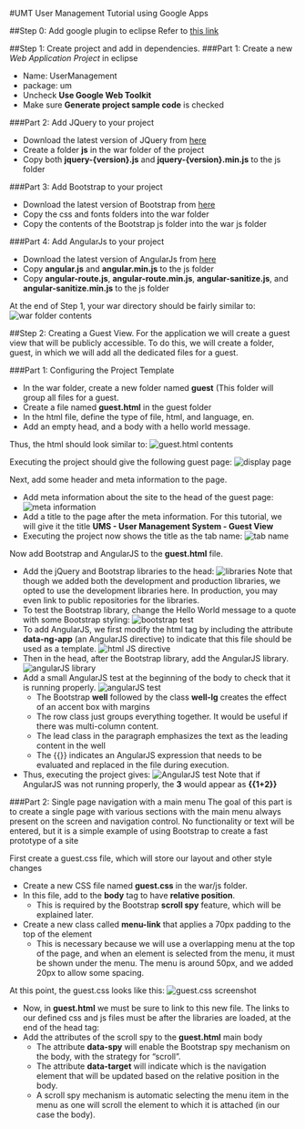 #UMT
User Management Tutorial using Google Apps

##Step 0: Add google plugin to eclipse
Refer to [this link](https://developers.google.com/eclipse/docs/download)

##Step 1: Create project and add in dependencies.
###Part 1:	Create a new *Web Application Project* in eclipse
- Name: UserManagement
- package: um
- Uncheck **Use Google Web Toolkit**
- Make sure **Generate project sample code** is checked

###Part 2:	Add JQuery to your project
- Download the latest version of JQuery from [here](http://jquery.com/download/)
- Create a folder **js** in the war folder of the project
- Copy both **jquery-{version}.js** and **jquery-{version}.min.js** to the js folder

###Part 3:	Add Bootstrap to your project
- Download the latest version of Bootstrap from [here](http://getbootstrap.com/getting-started/)
- Copy the css and fonts folders into the war folder
- Copy the contents of the Bootstrap js folder into the war js folder

###Part 4:	Add AngularJs to your project
- Download the latest version of AngularJs from [here](https://angularjs.org)
- Copy **angular.js** and **angular.min.js** to the js folder
- Copy **angular-route.js**, **angular-route.min.js**, **angular-sanitize.js**, and **angular-sanitize.min.js** to the js folder
 
 At the end of Step 1, your war directory should be fairly similar to:
![war folder contents](http://i.imgur.com/CmbdcoX.png)

##Step 2:	Creating a Guest View.
For the application we will create a guest view that will be publicly accessible.  To do this, we will create a folder, guest, in which we will add all the dedicated files for a guest.

###Part 1:	Configuring the Project Template
- In the war folder, create a new folder named **guest** (This folder will group all files for a guest.
- Create a file named **guest.html** in the guest folder
- In the html file, define the type of file, html, and language, en.
- Add an empty head, and a body with a hello world message.

Thus, the html should look similar to:
![guest.html contents](http://i.imgur.com/pVBn1le.png)

Executing the project should give the following guest page:
![display page](http://i.imgur.com/NIwXOd2.png)

Next, add some header and meta information to the page.
- Add meta information about the site to the head of the guest page:
![meta information](http://i.imgur.com/P7hjt0I.png)
- Add a title to the page after the meta information. For this tutorial, we will give it the title **UMS - User Management System - Guest View**
- Executing the project now shows the title as the tab name:
![tab name](http://i.imgur.com/i8RpZ9r.png)

Now add Bootstrap and AngularJS to the **guest.html** file.
- Add the jQuery and Bootstrap libraries to the head:
![libraries](http://i.imgur.com/TxvNzhe.png)
Note that though we added both the development and production libraries, we opted to use the development libraries here. In production, you may even link to public repositories for the libraries.
- To test the Bootstrap library, change the Hello World message to a quote with some Bootstrap styling:
![bootstrap test](http://i.imgur.com/An3DKcd.png)
- To add AngularJS, we first modify the html tag by including the attribute **data-ng-app** (an AngularJS directive) to indicate that this file should be used as a template.
![html JS directive](http://i.imgur.com/tAeyyKG.png)
- Then in the head, after the Bootstrap library, add the AngularJS library.
![angularJS library](http://i.imgur.com/lJC5EMC.png)
- Add a small AngularJS test at the beginning of the body to check that it is running properly.
![angularJS test](http://i.imgur.com/MPP1Vnp.png)
	- The Bootstrap **well** followed by the class **well-lg** creates the effect of an accent box with margins
	- The row class just groups everything together. It would be useful if there was multi-column content.
	- The lead class in the paragraph emphasizes the text as the leading content in the well
	- The {{}} indicates an AngularJS expression that needs to be evaluated and replaced in the file during execution.
- Thus, executing the project gives:
![AngularJS test](http://i.imgur.com/Y8VWvfy.png)
Note that if AngularJS was not running properly, the **3** would appear as **{{1+2}}**

###Part 2:	Single page navigation with a main menu
The goal of this part is to create a single page with various sections with the main menu always present on the screen and navigation control. No functionality or text will be entered, but it is a simple example of using Bootstrap to create a fast prototype of a site

First create a guest.css file, which will store our layout and other style changes
- Create a new CSS file named **guest.css** in the war/js folder.
- In this file, add to the **body** tag to have **relative position**.
	- This is required by the Bootstrap **scroll spy** feature, which will be explained later.   
- Create a new class called **menu-link** that applies a 70px padding to the top of the element
	- This is necessary because we will use a overlapping menu at the top of the page, and when an element is selected from the menu, it must be shown under the menu. The menu is around 50px, and we added 20px to allow some spacing.

At this point, the guest.css looks like this:
![guest.css screenshot](http://i.imgur.com/1iQsc6O.png)

- Now, in **guest.html** we must be sure to link to this new file. The links to our defined css and js files must be after the libraries are loaded, at the end of the head tag:
- Add the attributes of the scroll spy to the **guest.html** main body
	- The attribute **data-spy** will enable the Bootstrap spy mechanism on the body, with the strategy for “scroll”.
	- The attribute **data-target** will indicate which is the navigation element that will be updated based on the relative position in the body. 
	- A scroll spy mechanism is automatic selecting the menu item in the menu as one will scroll the element to which it is attached (in our case the body).